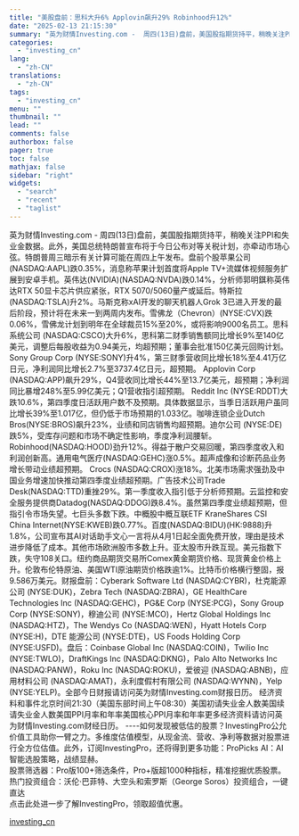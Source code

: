 ```yaml
---
title: "美股盘前：思科大升6% Applovin飙升29% Robinhood升12%"
date: "2025-02-13 21:15:30"
summary: "英为财情Investing.com -  周四(13日)盘前，美国股指期货持平，稍晚关注PPI和失业..."
categories:
  - "investing_cn"
lang:
  - "zh-CN"
translations:
  - "zh-CN"
tags:
  - "investing_cn"
menu: ""
thumbnail: ""
lead: ""
comments: false
authorbox: false
pager: true
toc: false
mathjax: false
sidebar: "right"
widgets:
  - "search"
  - "recent"
  - "taglist"
---
```


英为财情Investing.com - 周四(13日)盘前，美国股指期货持平，稍晚关注PPI和失业金数据。此外，美国总统特朗普宣布将于今日公布对等关税计划，亦牵动市场心弦。特朗普周三暗示有关计算可能在周四上午发布。盘前个股苹果公司(NASDAQ:AAPL)跌0.35%，消息称苹果计划首度将Apple TV+流媒体视频服务扩展到安卓手机。英伟达(NVIDIA)(NASDAQ:NVDA)跌0.14%，分析师郭明錤称英伟达RTX 50显卡芯片供应紧张，RTX 5070/5060量产或延后。特斯拉(NASDAQ:TSLA)升2%。马斯克称xAI开发的聊天机器人Grok 3已进入开发的最后阶段，预计将在未来一到两周内发布。雪佛龙（Chevron）(NYSE:CVX)跌0.06%，雪佛龙计划到明年在全球裁员15%至20%，或将影响9000名员工。思科系统公司 (NASDAQ:CSCO)大升6%，思科第二财季销售额同比增长9%至140亿美元，调整后每股收益为0.94美元，均超预期；董事会批准150亿美元回购计划。 Sony Group Corp (NYSE:SONY)升4%，第三财季营收同比增长18%至4.41万亿日元，净利润同比增长2.7%至3737.4亿日元，超预期。 Applovin Corp (NASDAQ:APP)飙升29%，Q4营收同比增长44%至13.7亿美元，超预期；净利润同比暴增248%至5.99亿美元；Q1营收指引超预期。 Reddit Inc (NYSE:RDDT)大跌10.6%，第四季度日活跃用户数不及预期。具体数据显示，当季日活跃用户虽同比增长39%至1.017亿，但仍低于市场预期的1.033亿。咖啡连锁企业Dutch Bros(NYSE:BROS)飙升23%，业绩和同店销售均超预期。迪尔公司 (NYSE:DE)跌5%，受库存问题和市场不确定性影响，季度净利润腰斩。Robinhood(NASDAQ:HOOD)劲升12%。得益于散户交易回暖，第四季度收入和利润创新高。通用电气医疗(NASDAQ:GEHC)涨0.5%。超声成像和诊断药品业务增长带动业绩超预期。 Crocs (NASDAQ:CROX)涨18%。北美市场需求强劲及中国业务增速加快推动第四季度业绩超预期。广告技术公司Trade Desk(NASDAQ:TTD)重挫29%。第一季度收入指引低于分析师预期。云监控和安全服务提供商Datadog(NASDAQ:DDOG)跌8.4%。虽然第四季度业绩超预期，但指引令市场失望。七巨头多数下跌。中概股中概互联ETF KraneShares CSI China Internet(NYSE:KWEB)跌0.77%。百度(NASDAQ:BIDU)(HK:9888)升1.8%，公司宣布其AI对话助手文心一言将从4月1日起全面免费开放，理由是技术进步降低了成本。其他市场欧洲股市多数上升。亚太股市升跌互现。美元指数下跌，失守108关口。纽约商品期货交易所Comex黄金期货价格、现货黄金价格上升。伦敦布伦特原油、美国WTI原油期货价格跌逾1%。比特币价格横行整固，报9.586万美元。财报盘前：Cyberark Software Ltd (NASDAQ:CYBR)，杜克能源公司 (NYSE:DUK)，Zebra Tech (NASDAQ:ZBRA)，GE HealthCare Technologies Inc (NASDAQ:GEHC)，PG&E Corp (NYSE:PCG)，Sony Group Corp (NYSE:SONY)，穆迪公司 (NYSE:MCO)，Hertz Global Holdings Inc (NASDAQ:HTZ)，The Wendys Co (NASDAQ:WEN)，Hyatt Hotels Corp (NYSE:H)，DTE 能源公司 (NYSE:DTE)，US Foods Holding Corp (NYSE:USFD)。盘后：Coinbase Global Inc (NASDAQ:COIN)，Twilio Inc (NYSE:TWLO)，DraftKings Inc (NASDAQ:DKNG)，Palo Alto Networks Inc (NASDAQ:PANW)，Roku Inc (NASDAQ:ROKU)，爱彼迎 (NASDAQ:ABNB)，应用材料公司 (NASDAQ:AMAT)，永利度假村有限公司 (NASDAQ:WYNN)，Yelp (NYSE:YELP)。全部今日财报请访问英为财情Investing.com财报日历。 经济资料和事件北京时间21:30（美国东部时间上午08:30）美国初请失业金人数美国续请失业金人数美国PPI月率和年率美国核心PPI月率和年率更多经济资料请访问英为财情Investing.com财经日历。 ----如何发现被低估的股票？InvestingPro公允价值工具助你一臂之力。多维度估值模型，从现金流、营收、净利等数据对股票进行全方位估值。此外，订阅InvestingPro，还将得到更多功能：ProPicks AI：AI智能选股策略，战绩显赫。  
股票筛选器：Pro版100+筛选条件，Pro+版超1000种指标，精准挖掘优质股票。  
热门投资组合：沃伦·巴菲特、大空头和索罗斯（George Soros）投资组合，一键直达  
点击此处进一步了解InvestingPro，领取超值优惠。

[investing_cn](https://cn.investing.com/news/stock-market-news/article-2670362)
